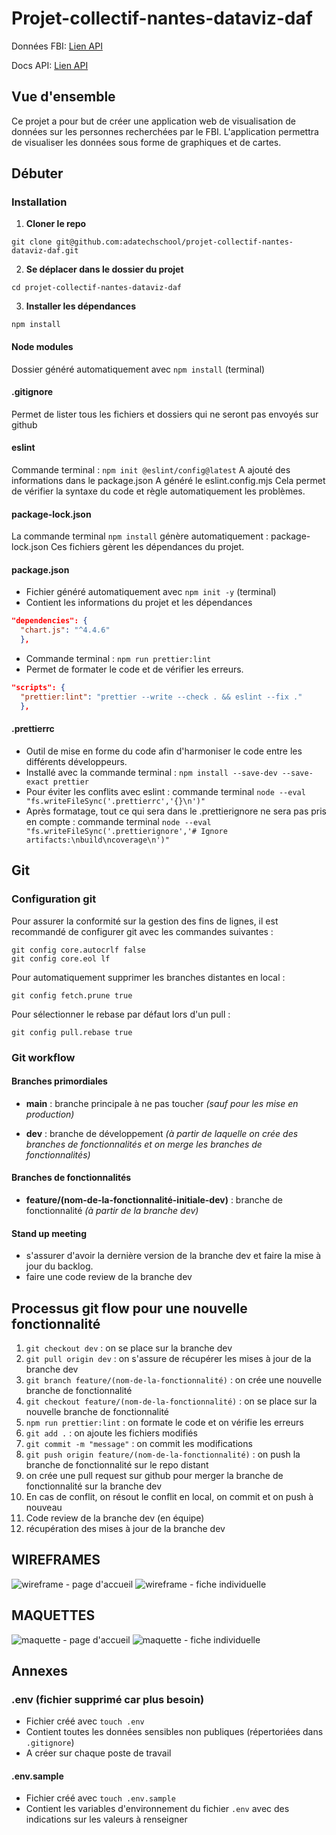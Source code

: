 # Projet-collectif-nantes-dataviz-daf

Données FBI: [Lien API](https://api.fbi.gov/wanted)

Docs API: [Lien API](https://api.fbi.gov/docs)

## Vue d'ensemble

Ce projet a pour but de créer une application web de visualisation de données sur les personnes recherchées par le FBI. L'application permettra de visualiser les données sous forme de graphiques et de cartes.

## Débuter

### Installation

1. **Cloner le repo**

```
git clone git@github.com:adatechschool/projet-collectif-nantes-dataviz-daf.git
```

2. **Se déplacer dans le dossier du projet**

```
cd projet-collectif-nantes-dataviz-daf
```

3. **Installer les dépendances**

```
npm install
```

#### Node modules

Dossier généré automatiquement avec `npm install` (terminal)

#### .gitignore

Permet de lister tous les fichiers et dossiers qui ne seront pas envoyés sur github

#### eslint

Commande terminal : `npm init @eslint/config@latest`
A ajouté des informations dans le package.json
A généré le eslint.config.mjs
Cela permet de vérifier la syntaxe du code et règle automatiquement les problèmes.

#### package-lock.json

La commande terminal `npm install` génère automatiquement : package-lock.json
Ces fichiers gèrent les dépendances du projet.

#### package.json

- Fichier généré automatiquement avec `npm init -y` (terminal)
- Contient les informations du projet et les dépendances

```json
"dependencies": {
  "chart.js": "^4.4.6"
  },
```

- Commande terminal : `npm run prettier:lint`
- Permet de formater le code et de vérifier les erreurs.

```json
"scripts": {
  "prettier:lint": "prettier --write --check . && eslint --fix ."
  },
```

#### .prettierrc

- Outil de mise en forme du code afin d'harmoniser le code entre les différents développeurs.
- Installé avec la commande terminal : `npm install --save-dev --save-exact prettier`
- Pour éviter les conflits avec eslint : commande terminal `node --eval "fs.writeFileSync('.prettierrc','{}\n')"`
- Après formatage, tout ce qui sera dans le .prettierignore ne sera pas pris en compte : commande terminal `node --eval "fs.writeFileSync('.prettierignore','# Ignore artifacts:\nbuild\ncoverage\n')"`

## Git

### Configuration git

Pour assurer la conformité sur la gestion des fins de lignes, il est recommandé de configurer git avec les commandes suivantes :

```
git config core.autocrlf false
git config core.eol lf
```

Pour automatiquement supprimer les branches distantes en local :

```
git config fetch.prune true
```

Pour sélectionner le rebase par défaut lors d'un pull :

```
git config pull.rebase true
```

### Git workflow

#### Branches primordiales

- **main** : branche principale à ne pas toucher _(sauf pour les mise en production)_

- **dev** : branche de développement _(à partir de laquelle on crée des branches de fonctionnalités et on merge les branches de fonctionnalités)_

#### Branches de fonctionnalités

- **feature/(nom-de-la-fonctionnalité-initiale-dev)** : branche de fonctionnalité _(à partir de la branche dev)_

#### Stand up meeting

- s'assurer d'avoir la dernière version de la branche dev et faire la mise à jour du backlog.
- faire une code review de la branche dev

## Processus git flow pour une nouvelle fonctionnalité

1. `git checkout dev` : on se place sur la branche dev
2. `git pull origin dev` : on s'assure de récupérer les mises à jour de la branche dev
3. `git branch feature/(nom-de-la-fonctionnalité)` : on crée une nouvelle branche de fonctionnalité
4. `git checkout feature/(nom-de-la-fonctionnalité)` : on se place sur la nouvelle branche de fonctionnalité
5. `npm run prettier:lint` : on formate le code et on vérifie les erreurs
6. `git add .` : on ajoute les fichiers modifiés
7. `git commit -m "message"` : on commit les modifications
8. `git push origin feature/(nom-de-la-fonctionnalité)` : on push la branche de fonctionnalité sur le repo distant
9. on crée une pull request sur github pour merger la branche de fonctionnalité sur la branche dev
10. En cas de conflit, on résout le conflit en local, on commit et on push à nouveau
11. Code review de la branche dev (en équipe)
12. récupération des mises à jour de la branche dev

## WIREFRAMES

![wireframe - page d'accueil](assets/wireframe_accueil_daf.png)
![wireframe - fiche individuelle](assets/wireframe_fiche_daf.png)

## MAQUETTES

![maquette - page d'accueil](assets/maquette-page-accueil.png)
![maquette - fiche individuelle](assets/maquette-page-details.png)

## Annexes

### .env (fichier supprimé car plus besoin)

- Fichier créé avec `touch .env`
- Contient toutes les données sensibles non publiques (répertoriées dans `.gitignore`)
- A créer sur chaque poste de travail

#### .env.sample

- Fichier créé avec `touch .env.sample`
- Contient les variables d'environnement du fichier `.env` avec des indications sur les valeurs à renseigner
